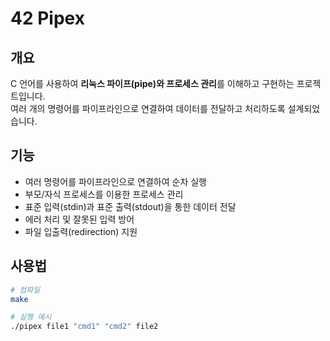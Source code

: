 # 42 Pipex

## 개요
C 언어를 사용하여 **리눅스 파이프(pipe)와 프로세스 관리**를 이해하고 구현하는 프로젝트입니다.  
여러 개의 명령어를 파이프라인으로 연결하여 데이터를 전달하고 처리하도록 설계되었습니다.

## 기능
- 여러 명령어를 파이프라인으로 연결하여 순차 실행
- 부모/자식 프로세스를 이용한 프로세스 관리
- 표준 입력(stdin)과 표준 출력(stdout)을 통한 데이터 전달
- 에러 처리 및 잘못된 입력 방어
- 파일 입출력(redirection) 지원

## 사용법
```bash
# 컴파일
make

# 실행 예시
./pipex file1 "cmd1" "cmd2" file2
